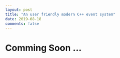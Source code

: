 ```yaml
---
layout: post
title: "An user friendly modern C++ event system"
date: 2019-08-18 
comments: false
---
```


# Comming Soon ...